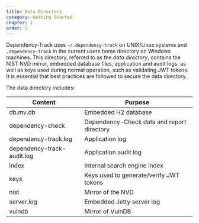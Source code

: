 ```yaml
---
title: Data Directory
category: Getting Started
chapter: 1
order: 5
---
```


Dependency-Track uses `~/.dependency-track` on UNIX/Linux systems and `.dependency-track` in the current users 
home directory on Windows machines. This directory, referred to as the *data directory*, contains 
the NIST NVD mirror, embedded database files, application and audit logs, as well as keys used during normal 
operation, such as validating JWT tokens. It is essential that best practices are followed to secure the 
data directory.

The data directory includes:


| Content                    | Purpose                                    |
| -------------------------- | ------------------------------------------ |
| db.mv.db                   | Embedded H2 database                       |
| dependency-check           | Dependency-Check data and report directory |
| dependency-track.log       | Application log                            |
| dependency-track-audit.log | Application audit log                      |
| index                      | Internal search engine index               |
| keys                       | Keys used to generate/verify JWT tokens    |
| nist                       | Mirror of the NVD                          |
| server.log                 | Embedded Jetty server log                  |
| vulndb                     | Mirror of VulnDB                           |